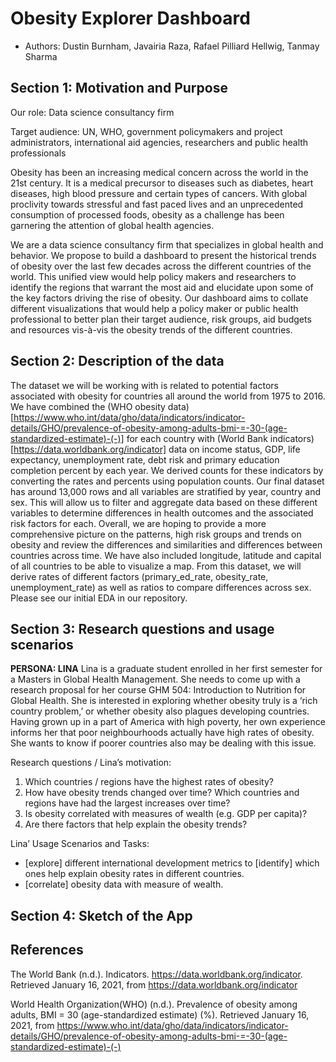 # Obesity Explorer Dashboard

- Authors: Dustin Burnham, Javairia Raza, Rafael Pilliard Hellwig, Tanmay Sharma

## Section 1: Motivation and Purpose

Our role: Data science consultancy firm
 
Target audience: UN, WHO, government policymakers and project administrators, international aid agencies, researchers and public health professionals
 
Obesity has been an increasing medical concern across the world in the 21st century. It is a medical precursor to diseases such as diabetes, heart diseases, high blood pressure and certain types of cancers. With global proclivity towards stressful and fast paced lives and an unprecedented consumption of processed foods, obesity as a challenge has been garnering the attention of global health agencies.

We are a data science consultancy firm that specializes in global health and behavior. We propose to build a dashboard to present the historical trends of obesity over the last few decades across the different countries of the world. This unified view would help policy makers and researchers to identify the regions that warrant the most aid and elucidate upon some of the key factors driving the rise of obesity. Our dashboard aims to collate different visualizations that would help a policy maker or public health professional to better plan their target audience, risk groups, aid budgets and resources vis-à-vis the obesity trends of the different countries.

## Section 2: Description of the data

The dataset we will be working with is related to potential factors associated with obesity for countries all around the world from 1975 to 2016. We have combined the (WHO obesity data)[https://www.who.int/data/gho/data/indicators/indicator-details/GHO/prevalence-of-obesity-among-adults-bmi-=-30-(age-standardized-estimate)-(-)] for each country with (World Bank indicators)[https://data.worldbank.org/indicator] data on income status, GDP, life expectancy, unemployment rate, debt risk and primary education completion percent by each year. We derived counts for these indicators by converting the rates and percents using population counts. Our final dataset has around 13,000 rows and all variables are stratified by year, country and sex. This will allow us to filter and aggregate data based on these different variables to determine differences in health outcomes and the associated risk factors for each. Overall, we are hoping to provide a more comprehensive picture on the patterns, high risk groups and trends on obesity and review the differences and similarities and differences between countries across time. We have also included longitude, latitude and capital of all countries to be able to visualize a map. From this dataset, we will derive rates of different factors (primary_ed_rate, obesity_rate, unemployment_rate) as well as ratios to compare differences across sex. Please see our initial EDA in our repository. 

## Section 3: Research questions and usage scenarios

**PERSONA: LINA**
Lina is a graduate student enrolled in her first semester for a Masters in Global Health Management. She needs to come up with a research proposal for her course GHM 504: Introduction to Nutrition for Global Health. She is interested in exploring whether obesity truly is a ‘rich country problem,’ or whether obesity also plagues developing countries. Having grown up in a part of America with high poverty, her own experience informs her that poor neighbourhoods actually have high rates of obesity. She wants to know if poorer countries also may be dealing with this issue.
 
Research questions / Lina’s motivation:
1. 	Which countries / regions have the highest rates of obesity?
2. 	How have obesity trends changed over time? Which countries and regions have had the largest increases over time?
3. 	Is obesity correlated with measures of wealth (e.g. GDP per capita)?
4. 	Are there factors that help explain the obesity trends?
 
Lina’ Usage Scenarios and Tasks:
- [explore] different international development metrics to [identify] which ones help explain obesity rates in different countries.
- [correlate] obesity data with measure of wealth.

## Section 4: Sketch of the App


## References

The World Bank (n.d.). Indicators. https://data.worldbank.org/indicator. Retrieved January 16, 2021, from https://data.worldbank.org/indicator

World Health Organization(WHO) (n.d.). Prevalence of obesity among adults, BMI = 30 (age-standardized estimate) (%). Retrieved January 16, 2021, from https://www.who.int/data/gho/data/indicators/indicator-details/GHO/prevalence-of-obesity-among-adults-bmi-=-30-(age-standardized-estimate)-(-)

